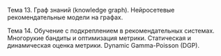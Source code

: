 Тема 13. Граф знаний (knowledge graph). Нейросетевые рекомендательные модели на графах. 

Тема 14. Обучение с подкреплением в рекомендательных системах. Многорукие бандиты и оптимизация метрики. 
Статическая и динамическая оценка метрики. Dynamic Gamma-Poisson (DGP). 

